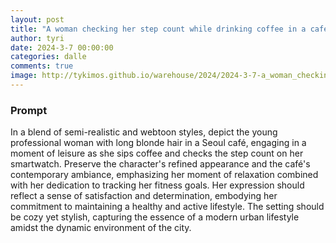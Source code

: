 ```yaml
---
layout: post
title: "A woman checking her step count while drinking coffee in a cafe"
author: tyri
date: 2024-3-7 00:00:00
categories: dalle
comments: true
image: http://tykimos.github.io/warehouse/2024/2024-3-7-a_woman_checking_her_step_count_while_drinking_coffee_in_a_cafe_title.jpeg
---
```


### Prompt

In a blend of semi-realistic and webtoon styles, depict the young professional woman with long blonde hair in a Seoul café, engaging in a moment of leisure as she sips coffee and checks the step count on her smartwatch. Preserve the character's refined appearance and the café's contemporary ambiance, emphasizing her moment of relaxation combined with her dedication to tracking her fitness goals. Her expression should reflect a sense of satisfaction and determination, embodying her commitment to maintaining a healthy and active lifestyle. The setting should be cozy yet stylish, capturing the essence of a modern urban lifestyle amidst the dynamic environment of the city.
